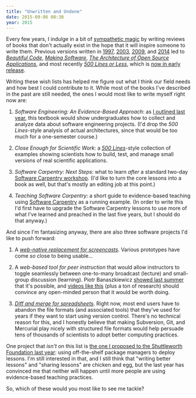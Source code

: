 ```yaml
---
title: "Unwritten and Undone"
date: 2015-09-06 00:30
year: 2015
---
```

<p>
  Every few years,
  I indulge in a bit of <a href="http://en.wikipedia.org/wiki/Sympathetic_magic">sympathetic magic</a>
  by writing reviews of books that don't actually exist
  in the hope that it will inspire someone to write them.
  Previous versions written in
  <a href="{{site.github.url}}/pages/not-on-the-shelves-1997.html">1997</a>,
  <a href="{{site.github.url}}/pages/not-on-the-shelves-2003.html">2003</a>,
  <a href="{{site.github.url}}/pages/not-on-the-shelves-2009.html">2009</a>,
  and <a href="{{site.github.url}}/pages/not-on-the-shelves-2014.html">2014</a>
  led to
  <a href="http://www.amazon.com/Beautiful-Code-Leading-Programmers-Practice/dp/0596510047/"><em>Beautiful Code</em></a>,
  <a href="http://www.amazon.com/Making-Software-Really-Works-Believe/dp/0596808321/"><em>Making Software</em></a>,
  <a href="http://aosabook.org/en/index.html"><em>The Architecture of Open Source Applications</em></a>,
  and most recently <em><a href="https://github.com/aosabook/500lines">500 Lines or Less</a></em>,
  which is <a href="http://aosabook.org/blog/2015/09/500-lines-or-less-early-access-web-release/">now in early release</a>.
</p>
<p>
  Writing these wish lists has helped me figure out what I think our field needs
  and how best I could contribute to it.
  While most of the books I've described in the past are still needed,
  the ones I would most like to write myself right now are:
</p>
<ol>
  <li>
    <p>
      <em>Software Engineering: An Evidence-Based Approach</em>:
      as <a href="{{site.github.url}}/2014/10/02/a-better-software-engineering-course.html">I outlined last year</a>,
      this textbook would show undergraduates how to collect and analyze data about software engineering projects.
      (I'd drop the <em>500 Lines</em>-style analysis of actual architectures,
      since that would be too much for a one-semester course.)
    </p>
  </li>
  <li>
    <p>
      <em>Close Enough for Scientific Work</em>:
      a <a href="https://github.com/aosabook/500lines"><em>500 Lines</em></a>-style collection
      of examples showing scientists how to build, test, and manage
      small versions of real scientific applications.
    </p>
  </li>
  <li>
    <p>
      <em>Software Carpentry: Next Steps</em>:
      what to learn <em>after</em> a standard two-day
      <a href="https://software-carpentry.org/lessons.html">Software Carpentry workshop</a>.
      (I'd like to turn the core lessons into a book as well,
      but that's mostly an editing job at this point.)
    </p>
  </li>
  <li>
    <p>
      <em>Teaching Software Carpentry</em>:
      a short guide to evidence-based teaching
      using <a href="https://software-carpentry.org">Software Carpentry</a> as a running example.
      (In order to write this I'd first have to upgrade the Software Carpentry lessons
      to use more of what I've learned and preached in the last five years,
      but I should do that anyway.)
    </p>
  </li>
</ol>
<p>
  And since I'm fantasizing anyway,
  there are also three software projects I'd like to push forward:
</p>
<ol>
  <li>
    <p>
      A <a href="http://third-bit.com/browsercast/"><em>web-native replacement for screencasts</em></a>.
      Various prototypes have come <em>so</em> close to being usable...
    </p>
  </li>
  <li>
    <p>
      A <em>web-based tool for peer instruction</em>
      that would allow instructors to toggle seamlessly between
      one-to-many broadcast (lecture)
      and small-group discussion (learning).
      Piotr Banaszkiewicz <a href="https://github.com/pbanaszkiewicz/pitt">showed last summer</a>
      that it's possible,
      and <a href="https://www.youtube.com/watch?v=2LbuoxAy56o">videos like this</a>
      (plus a ton of research)
      should convince any open-minded person that it would be worth doing.
    </p>
  </li>
  <li>
    <p>
      <a href="{{site.github.url}}/2013/05/01/merging-is-the-real-revolution.html"><em>Diff and merge for spreadsheets</em></a>.
      Right now,
      most end users have to abandon the file formats (and associated tools) that they've used for years
      if they want to start using version control.
      There's no technical reason for this,
      and I honestly believe that making Subversion, Git, and Mercurial play nicely
      with structured file formats
      would help persuade tens of thousands of scientists to adopt better computing practices.
    </p>
  </li>
</ol>
<p>
  One project that <em>isn't</em> on this list is
  <a href="{{site.github.url}}/2014/10/27/shuttleworth.html">the one I proposed to the Shuttleworth Foundation last year</a>:
  using off-the-shelf package managers to deploy lessons.
  I'm still interested in that,
  and I still think that "writing better lessons" and "sharing lessons" are chicken and egg,
  but the last year has convinced me that neither will happen until
  more people are using evidence-based teaching practices.
</p>
<p>
  So,
  which of these would you most like to see me tackle?
</p>
